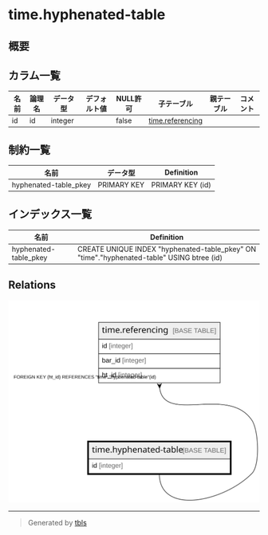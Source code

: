 # time.hyphenated-table

## 概要

## カラム一覧

| 名前 | 論理名 | データ型 | デフォルト値 | NULL許可 | 子テーブル | 親テーブル | コメント |
| ---- | ------ | -------- | ------------ | -------- | ---------- | ---------- | -------- |
| id | id | integer |  | false | [time.referencing](time.referencing.md) |  |  |

## 制約一覧

| 名前 | データ型 | Definition |
| ---- | ---- | ---------- |
| hyphenated-table_pkey | PRIMARY KEY | PRIMARY KEY (id) |

## インデックス一覧

| 名前 | Definition |
| ---- | ---------- |
| hyphenated-table_pkey | CREATE UNIQUE INDEX "hyphenated-table_pkey" ON "time"."hyphenated-table" USING btree (id) |

## Relations

![er](time.hyphenated-table.svg)

---

> Generated by [tbls](https://github.com/k1LoW/tbls)
